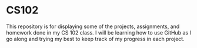 # CS102
This repository is for displaying some of the projects, assignments, and homework done in my CS 102 class. I will be learning how to use GitHub as I go along and trying my best to keep track of my progress in each project.
